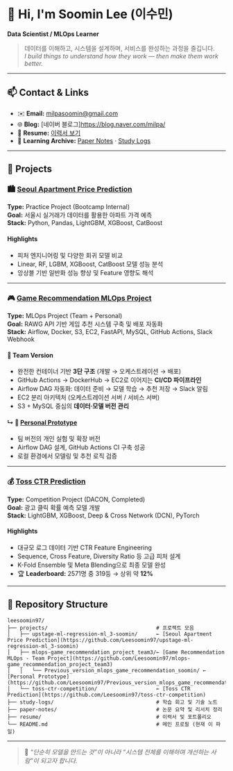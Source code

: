 # 👋 Hi, I'm **Soomin Lee (이수민)**
**Data Scientist / MLOps Learner**

> 데이터를 이해하고, 시스템을 설계하며, 서비스를 완성하는 과정을 즐깁니다.  
> *I build things to understand how they work — then make them work better.*

---

## 📫 Contact & Links
- ✉️ **Email:** milpasoomin@gmail.com 
- 🌐 **Blog:** [네이버 블로그]https://blog.naver.com/milpa/ 
- 📄 **Resume:** [이력서 보기](./resume/soomin_lee_resume.pdf)  
- 🧠 **Learning Archive:** [Paper Notes](./paper-notes) · [Study Logs](./study-logs)

---

## 🧩 Projects

### 🏙️ [Seoul Apartment Price Prediction](https://github.com/Leesoomin97/upstage-ml-regression-ml_3-soomin)
**Type:** Practice Project (Bootcamp Internal)  
**Goal:** 서울시 실거래가 데이터를 활용한 아파트 가격 예측  
**Stack:** Python, Pandas, LightGBM, XGBoost, CatBoost  

#### Highlights
- 피처 엔지니어링 및 다양한 회귀 모델 비교  
- Linear, RF, LGBM, XGBoost, CatBoost 모델 성능 분석  
- 앙상블 기반 일반화 성능 향상 및 Feature 영향도 해석  

---

### 🎮 [Game Recommendation MLOps Project](https://github.com/Leesoomin97/mlops-game_recommendation_project_team3)
**Type:** MLOps Project (Team + Personal)  
**Goal:** RAWG API 기반 게임 추천 시스템 구축 및 배포 자동화  
**Stack:** Airflow, Docker, S3, EC2, FastAPI, MySQL, GitHub Actions, Slack Webhook  

#### 🧱 Team Version
- 완전한 컨테이너 기반 **3단 구조** (개발 → 오케스트레이션 → 배포)  
- GitHub Actions → DockerHub → EC2로 이어지는 **CI/CD 파이프라인**  
- Airflow DAG 자동화: 데이터 준비 → 모델 학습 → 추천 저장 → Slack 알림  
- EC2 분리 아키텍처 (오케스트레이션 서버 / 서비스 서버)  
- S3 + MySQL 중심의 **데이터·모델 버전 관리**

#### ↳ 🧪 [Personal Prototype](https://github.com/Leesoomin97/Previous_version_mlops_game_recommendation_soomin)
- 팀 버전의 개인 실험 및 확장 버전  
- Airflow DAG 설계, GitHub Actions CI 구축 성공  
- 로컬 환경에서 모델링 및 추천 로직 검증  

---

### 💰 [Toss CTR Prediction](https://github.com/Leesoomin97/toss_ctr_dacon_project)
**Type:** Competition Project (DACON, Completed)  
**Goal:** 광고 클릭 확률 예측 모델 개발  
**Stack:** LightGBM, XGBoost, Deep & Cross Network (DCN), PyTorch  

#### Highlights
- 대규모 로그 데이터 기반 CTR Feature Engineering  
- Sequence, Cross Feature, Diversity Ratio 등 고급 피처 설계  
- K-Fold Ensemble 및 Meta Blending으로 최종 모델 완성  
- 🏆 **Leaderboard:** 2571명 중 319등 → 상위 약 **12%**

---

## 📂 Repository Structure
```plaintext
leesoomin97/
├── projects/                                   # 프로젝트 모음
│   ├── upstage-ml-regression-ml_3-soomin/      ← [Seoul Apartment Price Prediction](https://github.com/Leesoomin97/upstage-ml-regression-ml_3-soomin)
│   ├── mlops-game_recommendation_project_team3/← [Game Recommendation MLOps - Team Project](https://github.com/Leesoomin97/mlops-game_recommendation_project_team3)
│   │   └── Previous_version_mlops_game_recommendation_soomin/ ← [Personal Prototype](https://github.com/Leesoomin97/Previous_version_mlops_game_recommendation_soomin)
│   └── toss-ctr-competition/                   ← [Toss CTR Prediction](https://github.com/Leesoomin97/toss-ctr-competition)
├── study-logs/                                 # 학습 회고 및 기술 노트
├── paper-notes/                                # 논문 요약 및 리서치 정리
├── resume/                                     # 이력서 및 포트폴리오
└── README.md                                   # 메인 프로필 (현재 이 파일)
```

---

> 📌 *“단순히 모델을 만드는 것”이 아니라 “시스템 전체를 이해하며 개선하는 사람”이 되고자 합니다.*
